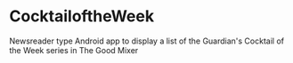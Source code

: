 # CocktailoftheWeek
Newsreader type Android app to display a list of the Guardian's Cocktail of the Week series in The Good Mixer
